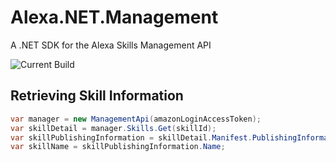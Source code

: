 # Alexa.NET.Management
A .NET SDK for the Alexa Skills Management API

![Current Build](https://ci.appveyor.com/api/projects/status/tx6l1m4hcdjelu5a/branch/master?svg=true)


## Retrieving Skill Information
```csharp
var manager = new ManagementApi(amazonLoginAccessToken);
var skillDetail = manager.Skills.Get(skillId);
var skillPublishingInformation = skillDetail.Manifest.PublishingInformation.Locales.First().Value;
var skillName = skillPublishingInformation.Name;
```
